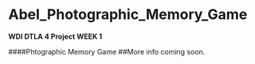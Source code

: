 # Abel_Photographic_Memory_Game
**WDI DTLA 4 Project WEEK 1**

####Phtographic Memory Game
##More info coming soon. 
